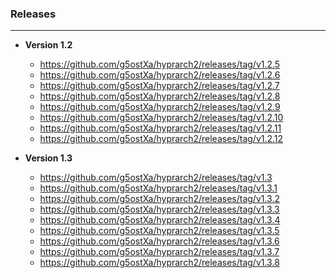 ### Releases
---
- **Version 1.2**
  - https://github.com/g5ostXa/hyprarch2/releases/tag/v1.2.5
  - https://github.com/g5ostXa/hyprarch2/releases/tag/v1.2.6
  - https://github.com/g5ostXa/hyprarch2/releases/tag/v1.2.7
  - https://github.com/g5ostXa/hyprarch2/releases/tag/v1.2.8
  - https://github.com/g5ostXa/hyprarch2/releases/tag/v1.2.9
  - https://github.com/g5ostXa/hyprarch2/releases/tag/v1.2.10
  - https://github.com/g5ostXa/hyprarch2/releases/tag/v1.2.11
  - https://github.com/g5ostXa/hyprarch2/releases/tag/v1.2.12

- **Version 1.3**
  - https://github.com/g5ostXa/hyprarch2/releases/tag/v1.3
  - https://github.com/g5ostXa/hyprarch2/releases/tag/v1.3.1
  - https://github.com/g5ostXa/hyprarch2/releases/tag/v1.3.2
  - https://github.com/g5ostXa/hyprarch2/releases/tag/v1.3.3
  - https://github.com/g5ostXa/hyprarch2/releases/tag/v1.3.4
  - https://github.com/g5ostXa/hyprarch2/releases/tag/v1.3.5
  - https://github.com/g5ostXa/hyprarch2/releases/tag/v1.3.6
  - https://github.com/g5ostXa/hyprarch2/releases/tag/v1.3.7
  - https://github.com/g5ostXa/hyprarch2/releases/tag/v1.3.8
